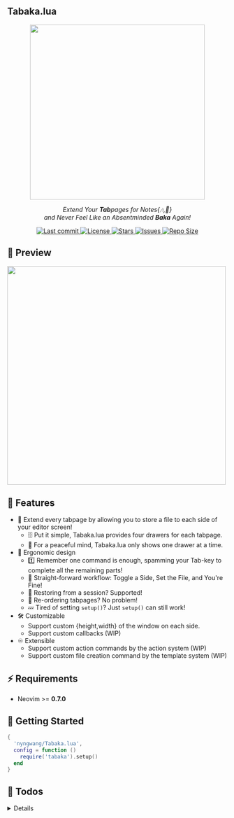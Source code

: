 Tabaka.lua
---
<div align="center">
  <img src="https://github.com/user-attachments/assets/3b812b9b-0ed9-4974-a574-3538cea38e6e" width="400">
  <p><i>Extend Your <b>Tab</b>pages for Notes{🎶,📝} <br>
    and Never Feel Like an Absentminded <b>Baka</b> Again!</i></p>
  <a href="https://github.com/nyngwang/tabaka.lua/pulse">
    <img alt="Last commit" src="https://img.shields.io/github/last-commit/nyngwang/tabaka.lua?style=for-the-badge&logo=starship&color=8bd5ca&logoColor=D9E0EE&labelColor=302D41"/>
  </a>
  <a href="https://github.com/nyngwang/tabaka.lua/blob/main/LICENSE">
    <img alt="License" src="https://img.shields.io/github/license/nyngwang/tabaka.lua?style=for-the-badge&logo=starship&color=ee999f&logoColor=D9E0EE&labelColor=302D41" />
  </a>
  <a href="https://github.com/nyngwang/tabaka.lua/stargazers">
    <img alt="Stars" src="https://img.shields.io/github/stars/nyngwang/tabaka.lua?style=for-the-badge&logo=starship&color=c69ff5&logoColor=D9E0EE&labelColor=302D41" />
  </a>
  <a href="https://github.com/nyngwang/tabaka.lua/issues">
    <img alt="Issues" src="https://img.shields.io/github/issues/nyngwang/tabaka.lua?style=for-the-badge&logo=bilibili&color=F5E0DC&logoColor=D9E0EE&labelColor=302D41" />
  </a>
  <a href="https://github.com/nyngwang/tabaka.lua">
    <img alt="Repo Size" src="https://img.shields.io/github/repo-size/nyngwang/tabaka.lua?color=%23DDB6F2&label=SIZE&logo=codesandbox&style=for-the-badge&logoColor=D9E0EE&labelColor=302D41" />
  </a>
</div>

## 🔭 Preview

<img src="https://github.com/user-attachments/assets/686b6320-4227-4aa8-b9ac-721c23cea846" width="500">


## 🚚 Features

- 💪 Extend every tabpage by allowing you to store a file to each side of your editor screen!
  - 🗄️ Put it simple, Tabaka.lua provides four drawers for each tabpage.
  - 🧘 For a peaceful mind, Tabaka.lua only shows one drawer at a time.
- 🙆 Ergonomic design
  - 1️⃣ Remember one command is enough, spamming your Tab-key to complete all the remaining parts!
  - 🧭 Straight-forward workflow: Toggle a Side, Set the File, and You're Fine!
  - 🔌 Restoring from a session? Supported!
  - 🔀 Re-ordering tabpages? No problem!
  - 💤 Tired of setting `setup()`? Just `setup()` can still work!
- 🛠️ Customizable
  - Support custom {height,width} of the window on each side.
  - Support custom callbacks (WIP)
- ♾️ Extensible
  - Support custom action commands by the action system (WIP)
  - Support custom file creation command by the template system (WIP)

## ⚡️ Requirements

- Neovim >= **0.7.0**

## 🚀 Getting Started

```lua
{
  'nyngwang/Tabaka.lua',
  config = function ()
    require('tabaka').setup()
  end
}
```

## 🏹 Todos


<details>

- tabaka can provide the following functionalities:
  - [x] for each tabpage, a user can `{toggle}` the tabaka window on the `{top,bottom,left,right}`-side
    - [x] a user can only toggle `{one}` tabaka window at a time for each tabpage
    - [x] open the tabaka window send the cursor into it
    - [x] close the tabaka window put the cursor back to where it was
  - [x] for each tabpage, a user can `{link}` `{one}` file to each of the `{top,bottom,left,right}`-side
    - [x] to `{link}` a file to one of the sides, open the file in the tabaka window on that side
    - [x] the linked file will be shown when the tabaka window is toggled on that side
  - [x] for each tabpage, only necessary commands will be available
    - [x] the `{common}` commands are available regardless of a `{filetype}` file being shown or not
      - [x] the `{toggle}` command is available anywhere, anytime
    - [x] the `{filetype}` commands are available when the tabaka window shows a `{filetype}` file
    - [x] the `{filetype::create}` command is available when the tabaka window is shown
      - [ ] it can create a file from `{bundled}` templates
      - [ ] it can create a file from `{user}` templates
  - [x] for each tabpage, everything should works regardless of `{tabpage-reordering,restoring-session}`
  - [x] close a tabpage will not delete those linked files
    - [ ] how to restore the state of a closed tabpage?
- tabaka should follow these invariants:
  - [ ] it should not create/delete any markdown file implicitly
- tabaka can be customized by the following properties:
  - [x] a user can define the width/height of the tabaka window on each side of a tabpage

</details>









